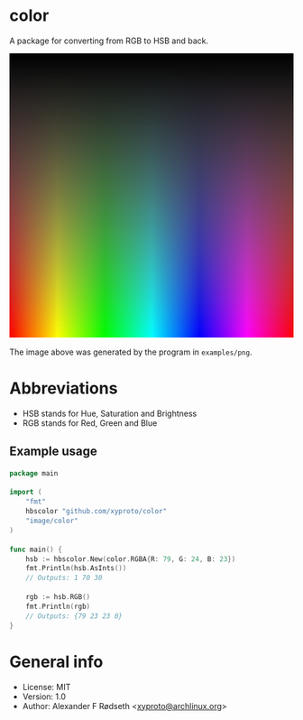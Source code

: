 # color

A package for converting from RGB to HSB and back.

![example](img/hue.png)

The image above was generated by the program in `examples/png`.

# Abbreviations

* HSB stands for Hue, Saturation and Brightness
* RGB stands for Red, Green and Blue

## Example usage

```go
package main

import (
	"fmt"
	hbscolor "github.com/xyproto/color"
	"image/color"
)

func main() {
	hsb := hbscolor.New(color.RGBA{R: 79, G: 24, B: 23})
	fmt.Println(hsb.AsInts())
	// Outputs: 1 70 30

	rgb := hsb.RGB()
	fmt.Println(rgb)
	// Outputs: {79 23 23 0}
}
```

# General info

* License: MIT
* Version: 1.0
* Author: Alexander F Rødseth &lt;xyproto@archlinux.org&gt;
